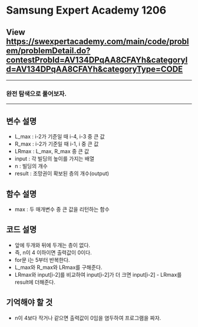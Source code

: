 Samsung Expert Academy 1206
=============
View  <https://swexpertacademy.com/main/code/problem/problemDetail.do?contestProbId=AV134DPqAA8CFAYh&categoryId=AV134DPqAA8CFAYh&categoryType=CODE>
---------------
- - -
### 완전 탐색으로 풀어보자.
- - -
## 변수 설명
- L_max : i-2가 기준일 때 i-4, i-3 중 큰 값
- R_max : i-2가 기준일 때 i-1, i 중 큰 값
- LRmax : L_max, R_max 중 큰 값
- input : 각 빌딩의 높이를 가지는 배열
- n : 빌딩의 개수
- result : 조망권이 확보된 층의 개수(output)
## 함수 설명
- max : 두 매개변수 중 큰 값을 리턴하는 함수
## 코드 설명
- 앞에 두개와 뒤에 두개는 층이 없다.
- 즉, n이 4 이하이면 출력값이 0이다.
- for문 i는 5부터 반복한다.
- L_max와 R_max와 LRmax를 구해준다.
- LRmax와 input[i-2]를 비교하여 input[i-2]가 더 크면 input[i-2] - LRmax를 result에 더해준다.
## 기억해야 할 것
- n이 4보다 작거나 같으면 출력값이 0임을 염두하여 프로그램을 짜자.

